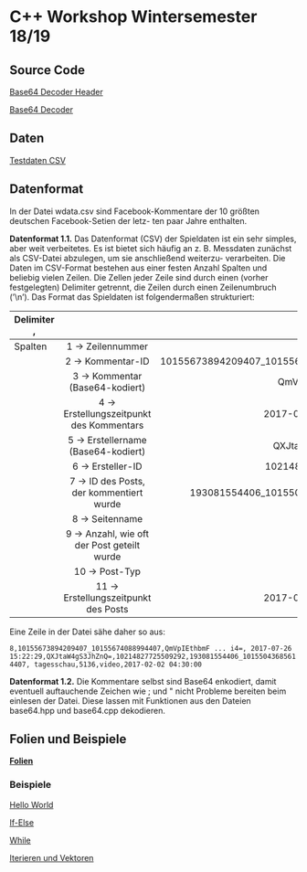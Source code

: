 # C++ Workshop Wintersemester 18/19
## Source Code
[Base64 Decoder Header](https://raw.githubusercontent.com/cppworkshop/cppworkshop.github.io/master/base64.hpp)

[Base64 Decoder](https://raw.githubusercontent.com/cppworkshop/cppworkshop.github.io/master/base64.cpp)

## Daten
[Testdaten CSV](https://www.dropbox.com/s/giejwiyz60a8prb/wdata_extended.csv?dl=1)

## Datenformat
In der Datei wdata.csv sind Facebook-Kommentare der 10 größten deutschen Facebook-Setien der letz-
ten paar Jahre enthalten.

**Datenformat 1.1.** Das Datenformat (CSV) der Spieldaten ist ein sehr simples, aber weit verbeitetes. Es
ist bietet sich häufig an z. B. Messdaten zunächst als CSV-Datei abzulegen, um sie anschließend weiterzu-
verarbeiten. Die Daten im CSV-Format bestehen aus einer festen Anzahl Spalten und beliebig vielen Zeilen.
Die Zellen jeder Zeile sind durch einen (vorher festgelegten) Delimiter getrennt, die Zeilen durch einen
Zeilenumbruch (’\n’). Das Format das Spieldaten ist folgendermaßen strukturiert:


| Delimiter ,        |||
| ------------- |:-------------:| -----:|
| Spalten     | 1 → Zeilennummer | 6 |
|      | 2 → Kommentar-ID |   10155673894209407_10155674088994407 |
|  | 3 → Kommentar (Base64-kodiert)      |    QmVpIEthbmF ... i4= |
|  | 4 → Erstellungszeitpunkt des Kommentars     |    2017-07-26 15:22:29 |
|  | 5 → Erstellername (Base64-kodiert)     |    QXJtaW4gS3JhZnQ= |
|  | 6 → Ersteller-ID    |    10214827725509292 |
|  | 7 → ID des Posts, der kommentiert wurde    |    193081554406_10155043685614407 |
|  | 8 → Seitenname    |    tagesschau |
|  | 9 → Anzahl, wie oft der Post geteilt wurde    |    5136 |
|  | 10 → Post-Typ  |    video |
|  | 11 → Erstellungszeitpunkt des Posts    |    2017-02-02 04:30:00 |

Eine Zeile in der Datei sähe daher so aus:

`8,10155673894209407_10155674088994407,QmVpIEthbmF ... i4=,
2017-07-26 15:22:29,QXJtaW4gS3JhZnQ=,10214827725509292,193081554406_10155043685614407,
tagesschau,5136,video,2017-02-02 04:30:00`

**Datenformat 1.2.** Die Kommentare selbst sind Base64 enkodiert, damit eventuell auftauchende Zeichen
wie ; und " nicht Probleme bereiten beim einlesen der Datei. Diese lassen mit Funktionen aus den Dateien
base64.hpp und base64.cpp dekodieren.


## Folien und Beispiele

[**Folien**](https://raw.githubusercontent.com/cppworkshop/cppworkshop.github.io/master/workshop.pdf)

### Beispiele

[Hello World](https://raw.githubusercontent.com/cppworkshop/cppworkshop.github.io/master/hello_world.cpp)

[If-Else](https://raw.githubusercontent.com/cppworkshop/cppworkshop.github.io/master/n_if.cpp)

[While](https://raw.githubusercontent.com/cppworkshop/cppworkshop.github.io/master/fib_while.cpp)

[Iterieren und Vektoren](https://raw.githubusercontent.com/cppworkshop/cppworkshop.github.io/master/iterate.cpp)
